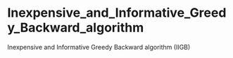 # Inexpensive_and_Informative_Greedy_Backward_algorithm
Inexpensive and Informative Greedy Backward algorithm (IIGB)
